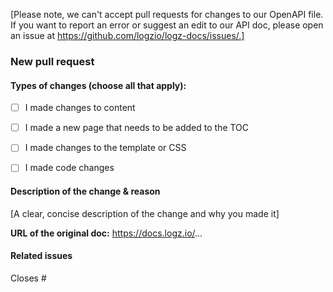 [Please note, we can't accept pull requests for changes to our OpenAPI file. If you want to report an error or suggest an edit to our API doc, please open an issue at https://github.com/logzio/logz-docs/issues/.]

### New pull request

#### Types of changes (choose all that apply):

- [ ] I made changes to content
- [ ] I made a new page that needs to be added to the TOC
- [ ] I made changes to the template or CSS
- [ ] I made code changes


#### Description of the change & reason

[A clear, concise description of the change and why you made it]

**URL of the original doc:** https://docs.logz.io/...


#### Related issues

Closes #
